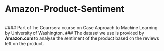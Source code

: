 # Amazon-Product-Sentiment
<br>
#### Part of the Courrsera course on Case Approach to Machine Learning by University of Washington.
### The dataset we use is provided by <strong>Amazon.com</strong> to analyse the sentiment of the product based on the reviews left on the product.
